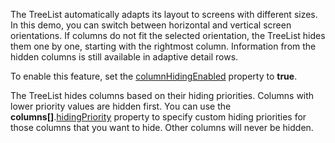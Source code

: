 The TreeList automatically adapts its layout to screens with different sizes. In this demo, you can switch between horizontal and vertical screen orientations. If columns do not fit the selected orientation, the TreeList hides them one by one, starting with the rightmost column. Information from the hidden columns is still available in adaptive detail rows.

To enable this feature, set the [columnHidingEnabled](/Documentation/ApiReference/UI_Components/dxTreeList/Configuration/#columnHidingEnabled) property to **true**.

The TreeList hides columns based on their hiding priorities. Columns with lower priority values are hidden first. You can use the **columns[]**.[hidingPriority](/Documentation/ApiReference/UI_Components/dxTreeList/Configuration/columns/#hidingPriority) property to specify custom hiding priorities for those columns that you want to hide. Other columns will never be hidden.
